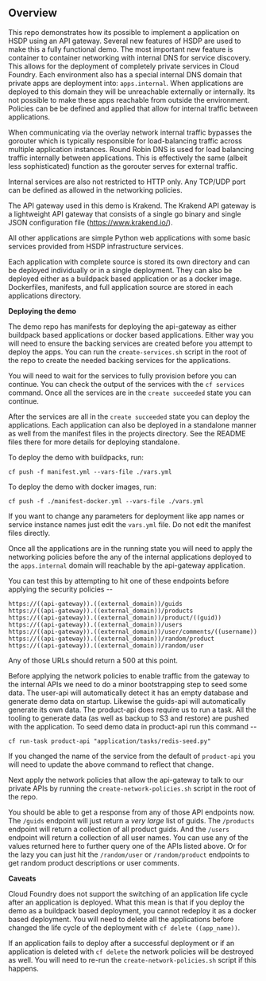 ## Overview

This repo demonstrates how its possible to implement a application on HSDP
using an API gateway.  Several new features of HSDP are used to make this
a fully functional demo.  The most important new feature is container to
container networking with internal DNS for service discovery.  This allows 
for the deployment of completely private services in Cloud Foundry.  Each
environment also has a special internal DNS domain that private apps are
deployment into: `apps.internal`.  When applications are deployed to this
domain they will be unreachable externally or internally.  Its not possible
to make these apps reachable from outside the environment.  Policies can be
be defined and applied that allow for internal traffic between applications.

When communicating via the overlay network internal traffic bypasses the
gorouter which is typically responsible for load-balancing traffic across
multiple application instances.  Round Robin DNS is used for load balancing
traffic internally between applications.  This is effectively the same (albeit
less sophisticated) function as the gorouter serves for external traffic.

Internal services are also not restricted to HTTP only.  Any TCP/UDP port
can be defined as allowed in the networking policies. 

The API gateway used in this demo is Krakend.  The Krakend API gateway is a
lightweight API gateway that consists of a single go binary and single JSON
configuration file (https://www.krakend.io/).

All other applications are simple Python web applications with some basic
services provided from HSDP infrastructure services.

Each application with complete source is stored its own directory and can be 
deployed individually or in a single deployment.  They can also be deployed
either as a buildpack based application or as a docker image.  Dockerfiles, 
manifests, and full application source are stored in each applications
directory.

**Deploying the demo**

The demo repo has manifests for deploying the api-gateway as either buildpack 
based applications or docker based applications.  Either way you will need to
ensure the backing services are created before you attempt to deploy the apps.
You can run the `create-services.sh` script in the root of the repo to create
the needed backing services for the applications.

You will need to wait for the services to fully provision before you can
continue.  You can check the output of the services with the `cf services` 
command.  Once all the services are in the `create succeeded` state you can
continue.

After the services are all in the `create succeeded` state you can deploy the
applications.  Each application can also be deployed in a standalone manner as
well from the manifest files in the projects directory.  See the README files
there for more details for deploying standalone.

To deploy the demo with buildpacks, run:

```
cf push -f manifest.yml --vars-file ./vars.yml
```

To deploy the demo with docker images, run:

```
cf push -f ./manifest-docker.yml --vars-file ./vars.yml
```

If you want to change any parameters for deployment like app names or service
instance names just edit the `vars.yml` file.  Do not edit the manifest files
directly.

Once all the applications are in the running state you will need to apply the
networking policies before the any of the internal applications deployed to
the `apps.internal` domain will reachable by the api-gateway application.

You can test this by attempting to hit one of these endpoints before applying
the security policies --

```
https://((api-gateway)).((external_domain))/guids
https://((api-gateway)).((external_domain))/products
https://((api-gateway)).((external_domain))/product/((guid))
https://((api-gateway)).((external_domain))/users
https://((api-gateway)).((external_domain))/user/comments/((username))
https://((api-gateway)).((external_domain))/random/product
https://((api-gateway)).((external_domain))/random/user
```

Any of those URLs should return a 500 at this point.

Before applying the network policies to enable traffic from the gateway to the
internal APIs we need to do a minor bootstrapping step to seed some data.  The
user-api will automatically detect it has an empty database and generate demo
data on startup.  Likewise the guids-api will automatically generate its own
data.  The product-api does require us to run a task.  All the tooling to
generate data (as well as backup to S3 and restore) are pushed with the
application.  To seed demo data in product-api run this command --

```
cf run-task product-api "application/tasks/redis-seed.py"
```

If you changed the name of the service from the default of `product-api` you
will need to update the above command to reflect that change.

Next apply the network policies that allow the  api-gateway to talk to our
private APIs by running the `create-network-policies.sh` script in the root of
the repo.

You should be able to get a response from any of those API endpoints now.  The
`/guids` endpoint will just return a _very large_ list of guids.  The
`/products` endpoint will return a collection of all product guids.  And the
`/users` endpoint will return a collection of all user names.  You can use any
of the values returned here to further query one of the APIs listed above.  Or
for the lazy you can just hit the `/random/user` or `/random/product`
endpoints to get random product descriptions or user comments.

**Caveats**

Cloud Foundry does not support the switching of an application life cycle after
an application is deployed.  What this mean is that if you deploy the demo as
a buildpack based deployment, you cannot redeploy it as a docker based
deployment.  You will need to delete all the applications before changed the
life cycle of the deployment with `cf delete ((app_name))`.

If an application fails to deploy after a successful deployment or if an
application is deleted with `cf delete` the network policies will be destroyed
as well.  You will need to re-run the `create-network-policies.sh` script if
this happens.
